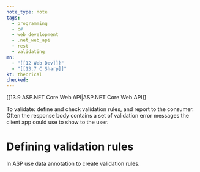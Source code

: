 ```yaml
---
note_type: note
tags:
  - programming
  - c#
  - web_development
  - .net_web_api
  - rest
  - validating
mn:
  - "[[12 Web Dev]]}"
  - "[[13.7 C Sharp]]"
kt: theorical
checked:
---
```

[[13.9 ASP.NET Core Web API|ASP.NET Core Web API]]

To validate: define and check validation rules, and report to the consumer. Often the response body contains a set of validation error messages the client app could use to show to the user. 
# Defining validation rules
In ASP use data annotation to create validation rules.

